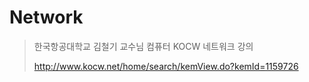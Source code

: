 # Network
> 한국항공대학교 김철기 교수님 컴퓨터 KOCW 네트워크 강의
>
>http://www.kocw.net/home/search/kemView.do?kemId=1159726
